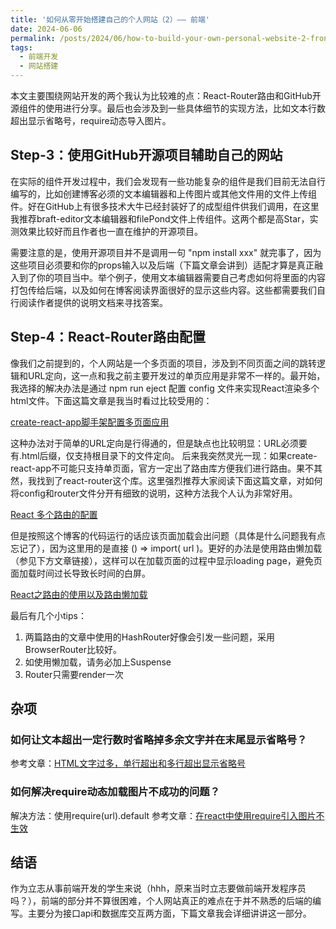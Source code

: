 ```yaml
---
title: '如何从零开始搭建自己的个人网站（2）—— 前端'
date: 2024-06-06
permalink: /posts/2024/06/how-to-build-your-own-personal-website-2-frontend/
tags:
  - 前端开发
  - 网站搭建
---
```


本文主要围绕网站开发的两个我认为比较难的点：React-Router路由和GitHub开源组件的使用进行分享。最后也会涉及到一些具体细节的实现方法，比如文本行数超出显示省略号，require动态导入图片。

## Step-3：使用GitHub开源项目辅助自己的网站

在实际的组件开发过程中，我们会发现有一些功能复杂的组件是我们目前无法自行编写的，比如创建博客必须的文本编辑器和上传图片或其他文件用的文件上传组件。好在GitHub上有很多技术大牛已经封装好了的成型组件供我们调用，在这里我推荐braft-editor文本编辑器和filePond文件上传组件。这两个都是高Star，实测效果比较好而且作者也一直在维护的开源项目。

需要注意的是，使用开源项目并不是调用一句 "npm install xxx" 就完事了，因为这些项目必须要和你的props输入以及后端（下篇文章会讲到）适配才算是真正融入到了你的项目当中。举个例子，使用文本编辑器需要自己考虑如何将里面的内容打包传给后端，以及如何在博客阅读界面很好的显示这些内容。这些都需要我们自行阅读作者提供的说明文档来寻找答案。

## Step-4：React-Router路由配置

像我们之前提到的，个人网站是一个多页面的项目，涉及到不同页面之间的跳转逻辑和URL定向，这一点和我之前主要开发过的单页应用是非常不一样的。最开始，我选择的解决办法是通过 npm run eject 配置 config 文件来实现React渲染多个html文件。下面这篇文章是我当时看过比较受用的：

[create-react-app脚手架配置多页面应用](https://blog.csdn.net/iwowen/article/details/103538942)

这种办法对于简单的URL定向是行得通的，但是缺点也比较明显：URL必须要有.html后缀，仅支持根目录下的文件定向。
后来我突然灵光一现：如果create-react-app不可能只支持单页面，官方一定出了路由库方便我们进行路由。果不其然，我找到了react-router这个库。这里强烈推荐大家阅读下面这篇文章，对如何将config和router文件分开有细致的说明，这种方法我个人认为非常好用。

[React 多个路由的配置](https://blog.csdn.net/weixin_46041654/article/details/109383804)

但是按照这个博客的代码运行的话应该页面加载会出问题（具体是什么问题我有点忘记了），因为这里用的是直接 () => import( url )。更好的办法是使用路由懒加载（参见下方文章链接），这样可以在加载页面的过程中显示loading page，避免页面加载时间过长导致长时间的白屏。

[React之路由的使用以及路由懒加载](https://blog.csdn.net/qq_42944436/article/details/105229267)

最后有几个小tips：
1. 两篇路由的文章中使用的HashRouter好像会引发一些问题，采用BrowserRouter比较好。
2. 如使用懒加载，请务必加上Suspense
3. Router只需要render一次

## 杂项

### 如何让文本超出一定行数时省略掉多余文字并在末尾显示省略号？

参考文章：[HTML文字过多，单行超出和多行超出显示省略号](https://blog.csdn.net/weixin_34160277/article/details/92034284?utm_medium=distribute.pc_relevant.none-task-blog-BlogCommendFromMachineLearnPai2-1.control&dist_request_id=1328576.9599.16146502026879395&depth_1-utm_source=distribute.pc_relevant.none-task-blog-BlogCommendFromMachineLearnPai2-1.control)

### 如何解决require动态加载图片不成功的问题？

解决方法：使用require(url).default
参考文章：[在react中使用require引入图片不生效](https://www.cnblogs.com/shellon/p/14240630.html)

## 结语

作为立志从事前端开发的学生来说（hhh，原来当时立志要做前端开发程序员吗？），前端的部分并不算很困难，个人网站真正的难点在于并不熟悉的后端的编写。主要分为接口api和数据库交互两方面，下篇文章我会详细讲讲这一部分。
